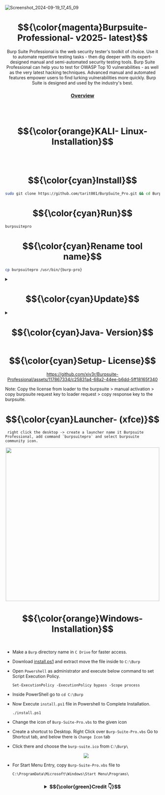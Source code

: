 ![Screenshot_2024-09-19_17_45_09](https://github.com/user-attachments/assets/873ef98a-48e0-445b-b5dc-eb5959ad5b34)

# <h1 align="center"> $${\color{magenta}Burpsuite- Professional- v2025- latest}$$ </h1>

<p align="center"> Burp Suite Professional is the web security tester's toolkit of choice. Use it to automate repetitive testing tasks - then dig deeper with its expert-designed manual and semi-automated security testing tools. Burp Suite Professional can help you to test for OWASP Top 10 vulnerabilities - as well as the very latest hacking techniques. Advanced manual and automated features empower users to find lurking vulnerabilities more quickly. Burp Suite is designed and used by the industry's best.</p>

<h3 align="center">

[Overview](https://portswigger.net/burp/pro)
</h3>
 
<br></br>

<h1 align="center"> $${\color{orange}KALI- Linux- Installation}$$ </h1>

<br></br>

# $${\color{cyan}Install}$$
```sh
sudo git clone https://github.com/tarit001/BurpSuite_Pro.git && cd BurpSuite_Pro && chmod +x install.sh && ./install.sh
```
# $${\color{cyan}Run}$$
```sh
burpsuitepro
```

# $${\color{cyan}Rename tool name}$$
```sh
cp burpsuitepro /usr/bin/{burp-pro}
```

<details><summary>

# $${\color{cyan}Update}$$
</summary>

> optional
```sh
cd
```
```
rm -rf Burpsuite-Professional && wget -qO- https://raw.githubusercontent.com/xiv3r/Burpsuite-Professional/refs/heads/main/update.sh | sudo bash
```
</details>

<details><summary>
 
# $${\color{cyan}Java- Version}$$
</summary>

> select the default java version
```sh
sudo update-alternatives --config java
```               
</details>

# $${\color{cyan}Setup- License}$$

<div align="center">
 
https://github.com/xiv3r/Burpsuite-Professional/assets/117867334/c25831a4-68a2-44ee-b6dd-5ff18165f340
</div>
 
Note: Copy the license from loader to the burpsuite > manual activation > copy burpsuite request key to loader request >  copy response key to the burpsuite.

# $${\color{cyan}Launcher- (xfce)}$$

     right click the desktop -> create a launcher name it Burpsuite Professional, add command `burpsuitepro` and select burpsuite community icon.

<div align="center">
 <img width="500" height="500" src="https://github.com/xiv3r/Burpsuite-Professional/blob/main/Launcher.jpg">
</div>

# <h1 align="center"> $${\color{orange}Windows- Installation}$$ </h1>

<br>
 
- Make a `Burp` directory name in `C Drive` for faster access.

- Download [install.ps1](https://codeload.github.com/xiv3r/Burpsuite-Professional/zip/refs/heads/main) and extract move the file inside to `C:\Burp`

- Open `Powershell` as administrator and execute below command to set Script Execution Policy.


      Set-ExecutionPolicy -ExecutionPolicy bypass -Scope process

- Inside PowerShell go to `cd C:\Burp`

- Now Execute `install.ps1` file in Powershell to Complete Installation.

      ./install.ps1
 
- Change the icon of `Burp-Suite-Pro.vbs` to the given icon 

- Create a shortcut to Desktop. Right Click over `Burp-Suite-Pro.vbs` Go to Shortcut tab, and below there is `Change Icon` tab

- Click there and choose the `burp-suite.ico` from `C:\Burp\`

   <div align="center">
    
    <img src="https://user-images.githubusercontent.com/29830064/230825172-16c9cfba-4bca-46a4-86df-b352a4330b12.png">
</div>

- For Start Menu Entry, copy `Burp-Suite-Pro.vbs` file to 

      C:\ProgramData\Microsoft\Windows\Start Menu\Programs\


<h3 align="center" >

 <details><summary>$${\color{green}Credit 👇}$$</summary>

* Loader.jar 👉 [h3110w0r1d-y](https://github.com/h3110w0r1d-y/BurpLoaderKeygen)
* Script 👉 [cyb3rzest](https://github.com/cyb3rzest/Burp-Suite-Pro)

</details>
</h2>
